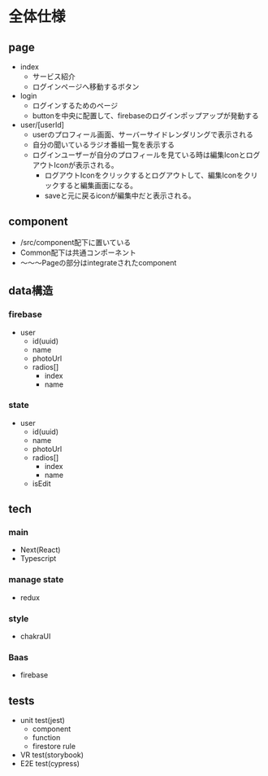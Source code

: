 # 全体仕様

## page
- index
  - サービス紹介
  - ログインページへ移動するボタン
- login
  - ログインするためのページ
  - buttonを中央に配置して、firebaseのログインポップアップが発動する
- user/[userId]
  - userのプロフィール画面、サーバーサイドレンダリングで表示される
  - 自分の聞いているラジオ番組一覧を表示する
  - ログインユーザーが自分のプロフィールを見ている時は編集IconとログアウトIconが表示される。
    - ログアウトIconをクリックするとログアウトして、編集Iconをクリックすると編集画面になる。
    - saveと元に戻るiconが編集中だと表示される。

## component
- /src/component配下に置いている
- Common配下は共通コンポーネント
- 〜〜〜Pageの部分はintegrateされたcomponent

## data構造
### firebase
- user
  - id(uuid)
  - name
  - photoUrl
  - radios[]
    - index
    - name

### state
- user
  - id(uuid)
  - name
  - photoUrl
  - radios[]
    - index
    - name
  - isEdit

## tech
### main
- Next(React)
- Typescript

### manage state
- redux

### style
- chakraUI

### Baas
- firebase

## tests
- unit test(jest)
  - component
  - function
  - firestore rule
- VR test(storybook)
- E2E test(cypress)
